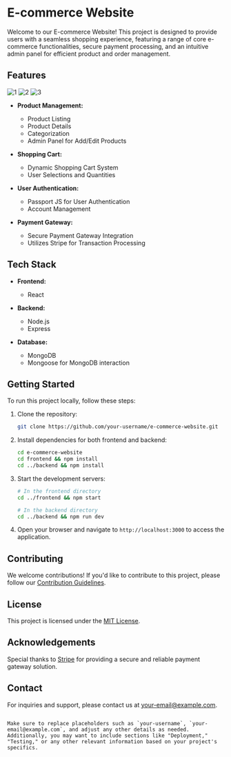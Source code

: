 
# E-commerce Website

Welcome to our E-commerce Website! This project is designed to provide users with a seamless shopping experience, featuring a range of core e-commerce functionalities, secure payment processing, and an intuitive admin panel for efficient product and order management.

## Features
![1](https://github.com/105vikas/Online-Retailer-website/assets/84243294/bd988431-79ff-4d51-989a-655024f9d2fb)
![2](https://github.com/ramanbajpai7/Ecommerce_website/assets/84241394/e0c32ac2-cb13-446e-a4a3-cb7f3fe7b129)
![3](https://github.com/ramanbajpai7/Ecommerce_website/assets/84241394/17935f0f-45ef-4a6b-afcc-dfb24b3e61ae)

- **Product Management:**
  - Product Listing
  - Product Details
  - Categorization
  - Admin Panel for Add/Edit Products

- **Shopping Cart:**
  - Dynamic Shopping Cart System
  - User Selections and Quantities

- **User Authentication:**
  - Passport JS for User Authentication
  - Account Management

- **Payment Gateway:**
  - Secure Payment Gateway Integration
  - Utilizes Stripe for Transaction Processing
    

## Tech Stack

- **Frontend:**
  - React

- **Backend:**
  - Node.js
  - Express

- **Database:**
  - MongoDB
  - Mongoose for MongoDB interaction

## Getting Started

To run this project locally, follow these steps:

1. Clone the repository:
   ```bash
   git clone https://github.com/your-username/e-commerce-website.git
   ```

2. Install dependencies for both frontend and backend:
   ```bash
   cd e-commerce-website
   cd frontend && npm install
   cd ../backend && npm install
   ```

3. Start the development servers:
   ```bash
   # In the frontend directory
   cd ../frontend && npm start

   # In the backend directory
   cd ../backend && npm run dev
   ```

4. Open your browser and navigate to `http://localhost:3000` to access the application.

## Contributing

We welcome contributions! If you'd like to contribute to this project, please follow our [Contribution Guidelines](CONTRIBUTING.md).

## License

This project is licensed under the [MIT License](LICENSE).

## Acknowledgements

Special thanks to [Stripe](https://stripe.com/) for providing a secure and reliable payment gateway solution.

## Contact

For inquiries and support, please contact us at your-email@example.com.
```

Make sure to replace placeholders such as `your-username`, `your-email@example.com`, and adjust any other details as needed. Additionally, you may want to include sections like "Deployment," "Testing," or any other relevant information based on your project's specifics.
